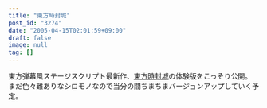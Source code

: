 ```yaml
---
title: "東方時封城"
post_id: "3274"
date: "2005-04-15T02:01:59+09:00"
draft: false
image: null
tag: []
---
```



東方弾幕風ステージスクリプト最新作、[東方時封城](/!/thA/)の体験版をこっそり公開。 まだ色々難ありなシロモノなので当分の間ちまちまバージョンアップしていく予定。
